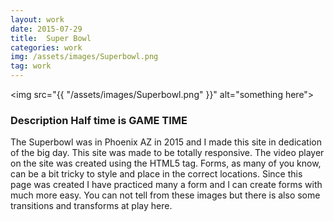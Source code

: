 ```yaml
---
layout: work
date: 2015-07-29
title:  Super Bowl
categories: work
img: /assets/images/Superbowl.png
tag: work
---
```


<img src="{{ "/assets/images/Superbowl.png" }}" alt="something here">





### Description Half time is GAME TIME

The Superbowl was in Phoenix AZ in 2015 and I made this site in dedication of the big day. This site was made to be totally responsive. The video player on the site was created using the HTML5 tag. Forms, as many of you know, can be a bit tricky to style and place in the correct locations. Since this page was created I have practiced many a form and I can create forms with much more easy. You can not tell from these images but there is also some transitions and transforms at play here. 
